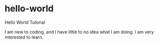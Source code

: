 # hello-world
Hello World Tutorial

I am new to coding, and I have little to no idea what I am doing. I am very interested to learn.
